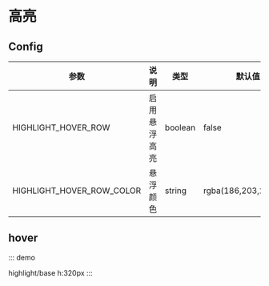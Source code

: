 # 高亮


## Config

| 参数 | 说明 | 类型 | 默认值 |
| ---- | ---- | ---- | ------ |
| HIGHLIGHT_HOVER_ROW       | 启用悬浮高亮 | boolean | false                 |
| HIGHLIGHT_HOVER_ROW_COLOR | 悬浮颜色     | string  | rgba(186,203,231,0.1) |

## hover

::: demo

highlight/base
h:320px
:::
